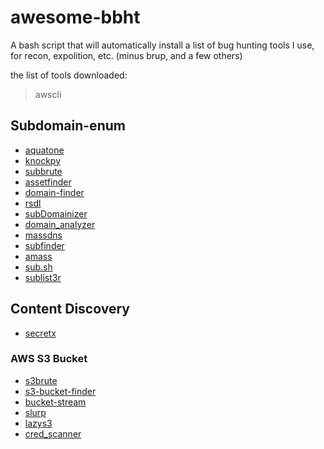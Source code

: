 # awesome-bbht
A bash script that will automatically install a list of bug hunting tools I use, for recon, expolition, etc. (minus brup, and a few others)

the list of tools downloaded: 

>awscli

## Subdomain-enum

- [aquatone](https://nodejs.org/)
- [knockpy](https://github.com/guelfoweb/knock)
- [subbrute](https://github.com/TheRook/subbrute)
- [assetfinder](https://github.com/tomnomnom/assetfinder)
- [domain-finder](https://raw.githubusercontent.com/gwen001/pentest-tools/master/domain-finder.py)
- [rsdl](https://github.com/tismayil/rsdl)
- [subDomainizer](https://github.com/nsonaniya2010/SubDomainizer)
- [domain_analyzer](https://github.com/eldraco/domain_analyzer)
- [massdns](https://github.com/blechschmidt/massdns)
- [subfinder](https://github.com/subfinder/subfinder)
- [amass](https://github.com/caffix/amass)
- [sub.sh](https://github.com/cihanmehmet/sub.sh)
- [sublist3r](https://github.com/aboul3la/Sublist3r)

## Content Discovery

- [secretx](https://github.com/xyele/secretx)

### AWS S3 Bucket

- [s3brute](https://github.com/ghostlulzhacks/s3brute)
- [s3-bucket-finder](https://github.com/gwen001/s3-buckets-finder)
- [bucket-stream](https://github.com/eth0izzle/bucket-stream)
- [slurp](https://github.com/nuncan/slurp)
- [lazys3](https://github.com/nahamsec/lazys3)
- [cred_scanner](https://github.com/disruptops/cred_scanner)
